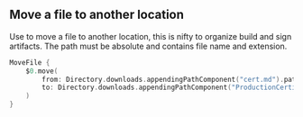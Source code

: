 ## Move a file to another location

Use to move a file to another location, this is nifty to organize build and sign artifacts. The path must be absolute and contains file name and extension.

```swift
MoveFile {
    $0.move(
        from: Directory.downloads.appendingPathComponent("cert.md").path,
        to: Directory.downloads.appendingPathComponent("ProductionCertificate.md").path 
    )
}
```